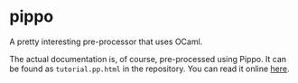 pippo
=====

A pretty interesting pre-processor that uses OCaml.

The actual documentation is, of course, pre-processed using Pippo. It can be
found as `tutorial.pp.html` in the repository. You can read it online
[here](http://htmlpreview.github.io/?https://github.com/protz/pippo/blob/master/tutorial.pp.html).
